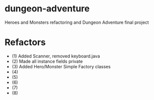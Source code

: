 # dungeon-adventure
Heroes and Monsters refactoring and Dungeon Adventure final project

# Refactors
* (1) Added Scanner, removed keyboard.java
* (2) Made all instance fields private 
* (3) Added Hero/Monster Simple Factory classes
* (4)
* (5)
* (6)
* (7)
* (8)
